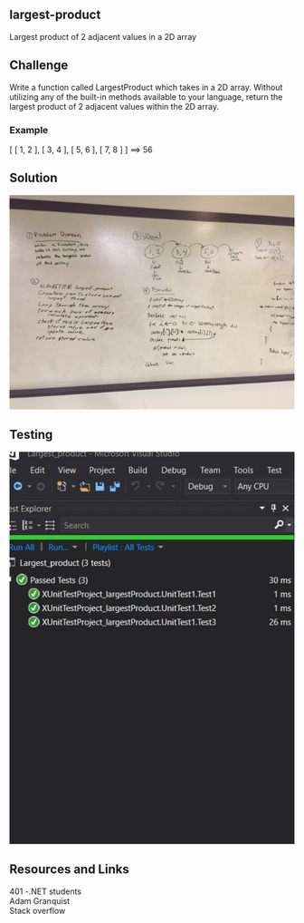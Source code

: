 ## largest-product
Largest product of 2 adjacent values in a 2D array

## Challenge
Write a function called LargestProduct which takes in a 2D array. Without utilizing any of the built-in methods available to your language, return the largest product of 2 adjacent values within the 2D array.

### Example
[ [ 1, 2 ], [ 3, 4 ], [ 5, 6 ], [ 7, 8 ] ] ==> 56

## Solution
![Reverse image](/Assets/largest_product_array.JPG)


## Testing
![Reverse image](/Assets/LargestProductTest.JPG)


## Resources and Links
401 -.NET students <br>
Adam Granquist<br>
Stack overflow 
